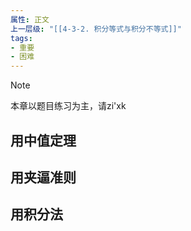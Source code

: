 ```yaml
---
属性: 正文
上一层级: "[[4-3-2. 积分等式与积分不等式]]"
tags: 
- 重要
- 困难
---
```


> [!note] 
> 本章以题目练习为主，请zi'xk

## 用中值定理



## 用夹逼准则



## 用积分法